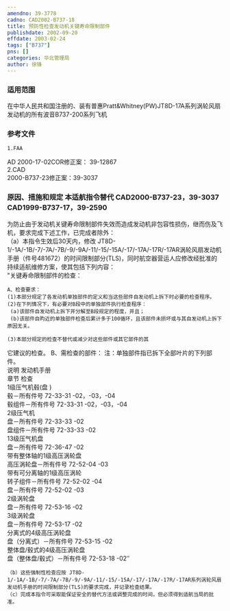```yaml
---
amendno: 39-3778  
cadno: CAD2002-B737-18  
title: 预防性检查发动机关键寿命限制部件  
publishdate: 2002-09-20  
effdate: 2003-02-24  
tags: ["B737"]  
pns: []  
categories: 华北管理局  
author: 徐锋  
---
```

  
### 适用范围  
在中华人民共和国注册的、装有普惠Pratt&Whitney(PW)JT8D-17A系列涡轮风扇发动机的所有波音B737-200系列飞机  
  
<!--more-->  
### 参考文件  
    1.FAA  
AD 2000-17-02COR修正案： 39-12867  
    2.CAD  
2000-B737-23修正案：39-3037  
  
### 原因、措施和规定 本适航指令替代 CAD2000-B737-23，39-3037 CAD1999-B737-17，39-2590  
为防止由于发动机关键寿命限制部件失效而造成发动机非包容性损伤，继而伤及飞机，要求完成下述工作，已完成者除外：  
    （a）本指令生效后30天内，修改 JT8D-1/-1A/-1B/-7/-7A/-7B/-9/-9A/-11/-15/-15A/-17/-17A/-17R/-17AR涡轮风扇发动机手册（件号481672）的时间限制部分(TLS)，同时航空器营运人应修改经批准的持续适航维修方案，使其包括下列内容：  
    "关键寿命限制部件的检查：  
  
    A、检查要求：  
    (1)本部分规定了各发动机单独部件的定义和当这些部件自发动机上拆下时必要的检查程序。  
    (2)在下列情况下，有必要对B段中的单独部件执行检查程序：  
     (a)该部件自发动机上拆下并分解至B段规定的程度，并且；  
     (b)该部件自昀近的单独部件检查后累计多于100循环，且该部件未损坏或与其自发动机上拆下原因无关。  
  
    (3)本部分规定的检查不替代或减少对这些部件或其它部件的其  
它建议的检查。     B、需检查的部件：     注：单独部件指已拆下全部叶片的下列部件。  
说明  发动机手册  
章节  检查  
1级压气机毂(盘 )  
毂－所有件号  72-33-31  -02，-03，-04  
毂组件－所有件号  72-33-31  -02，-03，-04  
2级压气机  
盘－所有件号  72-33-33  -02  
盘组件－所有件号  72-33-33  -02  
13级压气机盘  
盘－所有件号  72-36-47  -02  
带有整体轴的1级高压涡轮盘  
高压涡轮盘－所有件号  72-52-04  -03  
带有可分离轴的1级高压涡轮  
转子组件－所有件号  72-52-02  -04  
盘－所有件号  72-52-02  -03  
2级涡轮盘  
盘－所有件号  72-53-16  -02  
3级涡轮盘  
盘－所有件号  72-53-17  -02  
分离式的4级高压涡轮盘  
盘（分离式）－所有件号  72-53-15  -02  
整体盘/毂式的4级高压涡轮盘  
盘（整体盘/毂式）－所有件号 72-53-18  -02″  
  
  
    （b）这些强制性检查应按 JT8D-1/-1A/-1B/-7/-7A/-7B/-9/-9A/-11/-15/-15A/-17/-17A/-17R/-17AR系列涡轮风扇发动机手册的时间限制部分(TLS)的要求完成，并记录检查结果。  
    （c）完成本指令可采取能保证安全的替代方法或调整完成的时间，但必须得到适航当局的批准。  
  
